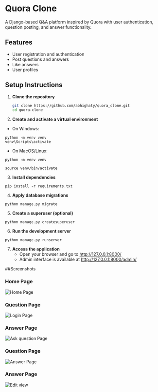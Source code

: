 # Quora Clone

A Django-based Q&A platform inspired by Quora with user authentication, question posting, and answer functionality.

## Features
- User registration and authentication
- Post questions and answers
- Like answers
- User profiles

## Setup Instructions

1. **Clone the repository**
   ```bash
   git clone https://github.com/abhighaty/quora_clone.git
   cd quora-clone
2. **Create and activate a virtual environment**
   
* On Windows:
```
python -m venv venv
venv\Scripts\activate
```
* On MacOS/Linux:
```
python -m venv venv
```
```
source venv/bin/activate
```
3. **Install dependencies**
```
pip install -r requirements.txt
```
4. **Apply database migrations**
```
python manage.py migrate
```
5. **Create a superuser (optional)**
```
python manage.py createsuperuser
```
6. **Run the development server**
```
python manage.py runserver
```

7. **Access the application**
   * Open your browser and go to http://127.0.0.1:8000/
   * Admin interface is available at http://127.0.0.1:8000/admin/

##Screenshots
  
### Home Page
![Home Page](screenshots/SS1.png)

### Question Page
![Login Page](screenshots/SS2.png)
### Answer Page
![Ask question Page](screenshots/SS3.png)
### Question Page
![Answer Page](screenshots/SS4.png)
### Answer Page
![Edit view](screenshots/SS5.png)

